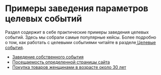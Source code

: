 # Примеры заведения параметров целевых событий

Раздел содержит в себе практические примеры заведения целевых событий. Здесь мы собрали самые популярные кейсы. Более подробно о том, как работать с целевыми событиями читайте в разделе[ Целевые события](../../rabota-s-otchyotami-v-analitike-top-100/otchyoty-analitiki-top-100/celevye-sobytiya.md).&#x20;

* [Заведение собственного события](zavedenie-sobstvennogo-sobytiya.md)
* [Посещаемость определенной страницы сайта](poseshaemost-opredelennoi-stranicy-saita.md)
* [Покупка товаров женщинами в возрасте около 30 лет](pokupka-tovarov-zhenshinami-v-vozraste-okolo-30-let.md)
